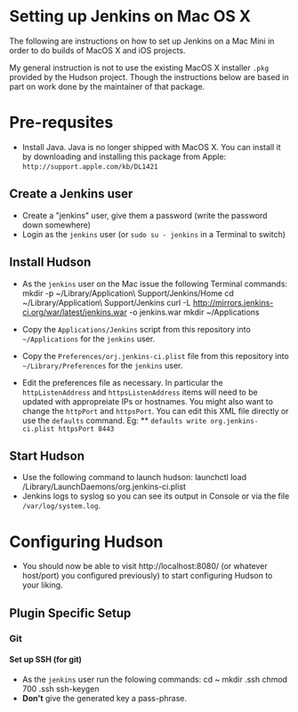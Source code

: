# Setting up Jenkins on Mac OS X
The following are instructions on how to set up Jenkins on a Mac Mini in order to do builds of MacOS X and iOS projects.

My general instruction is not to use the existing MacOS X installer `.pkg` provided by the Hudson project.  Though the instructions below are based in part on work done by the maintainer of that package.

# Pre-requsites
  * Install Java.  Java is no longer shipped with MacOS X.  You can install it by downloading and installing this package from Apple: `http://support.apple.com/kb/DL1421`

## Create a Jenkins user
  * Create a "jenkins" user, give them a password (write the password down somewhere)
  * Login as the `jenkins` user (or `sudo su - jenkins` in a Terminal to switch)

## Install Hudson
  * As the `jenkins` user on the Mac issue the following Terminal commands:
  	mkdir -p ~/Library/Application\ Support/Jenkins/Home
  	cd ~/Library/Application\ Support/Jenkins
  	curl -L http://mirrors.jenkins-ci.org/war/latest/jenkins.war -o jenkins.war
    mkdir ~/Applications
    
  * Copy the `Applications/Jenkins` script from this repository into `~/Applications` for the `jenkins` user.
  
  * Copy the `Preferences/orj.jenkins-ci.plist` file from this repository into `~/Library/Preferences` for the `jenkins` user.
  
  * Edit the preferences file as necessary.  In particular the `httpListenAddress` and `httpsListenAddress` items will need to be updated with appropreiate IPs or hostnames.  You might also want to change the `httpPort` and `httpsPort`.  You can edit this XML file directly or use the `defaults` command.  Eg:
  ** `defaults write org.jenkins-ci.plist httpsPort 8443`

## Start Hudson
  * Use the following command to launch hudson:
	launchctl load /Library/LaunchDaemons/org.jenkins-ci.plist
  * Jenkins logs to syslog so you can see its output in Console or via the file `/var/log/system.log`.
  
# Configuring Hudson
  * You should now be able to visit http://localhost:8080/ (or whatever host/port) you configured previously) to start configuring Hudson to your liking.
  
## Plugin Specific Setup
### Git
#### Set up SSH (for git)
  * As the `jenkins` user run the folowing commands:
	cd ~
	mkdir .ssh
	chmod 700 .ssh
	ssh-keygen
  * **Don't** give the generated key a pass-phrase.
  



